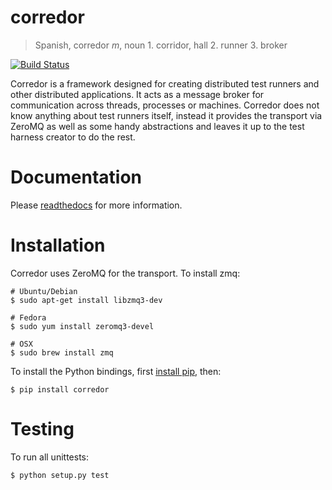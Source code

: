 corredor
========

> Spanish, corredor *m*, noun 1. corridor, hall 2. runner 3. broker

[![Build Status](https://travis-ci.org/ahal/corredor.png?branch=master)](https://travis-ci.org/ahal/corredor)

Corredor is a framework designed for creating distributed test runners and other distributed applications. It
acts as a message broker for communication across threads, processes or machines. Corredor does not know anything
about test runners itself, instead it provides the transport via ZeroMQ as well as some handy abstractions and
leaves it up to the test harness creator to do the rest.

Documentation
=============

Please [readthedocs](http://corredor.readthedocs.org/en/latest/index.html) for more information.


Installation
============

Corredor uses ZeroMQ for the transport. To install zmq:

    # Ubuntu/Debian
    $ sudo apt-get install libzmq3-dev
    
    # Fedora
    $ sudo yum install zeromq3-devel
    
    # OSX
    $ sudo brew install zmq

To install the Python bindings, first [install pip](http://www.pip-installer.org/en/latest/installing.html), then:

    $ pip install corredor

Testing
=======

To run all unittests:

    $ python setup.py test

